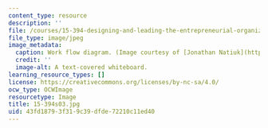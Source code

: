 ```yaml
---
content_type: resource
description: ''
file: /courses/15-394-designing-and-leading-the-entrepreneurial-organization-spring-2003/43fd18793f319c39dfde72210c11ed40_15-394s03.jpg
file_type: image/jpeg
image_metadata:
  caption: Work flow diagram. (Image courtesy of [Jonathan Natiuk](http://www.freeimages.com/photo/workflow-1457844).)
  credit: ''
  image-alt: A text-covered whiteboard.
learning_resource_types: []
license: https://creativecommons.org/licenses/by-nc-sa/4.0/
ocw_type: OCWImage
resourcetype: Image
title: 15-394s03.jpg
uid: 43fd1879-3f31-9c39-dfde-72210c11ed40
---
```

